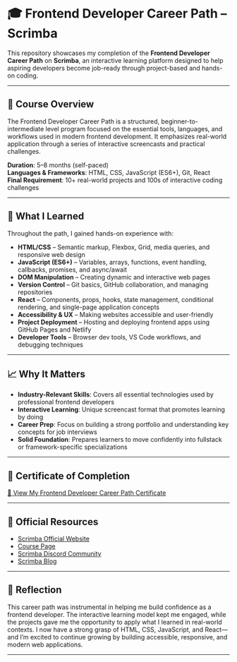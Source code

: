 # **🎓 Frontend Developer Career Path – Scrimba**

This repository showcases my completion of the **Frontend Developer Career Path** on **Scrimba**, an interactive learning platform designed to help aspiring developers become job-ready through project-based and hands-on coding.

---

## 🧠 Course Overview

The Frontend Developer Career Path is a structured, beginner-to-intermediate level program focused on the essential tools, languages, and workflows used in modern frontend development. It emphasizes real-world application through a series of interactive screencasts and practical challenges.

**Duration**: 5–8 months (self-paced)  
**Languages & Frameworks**: HTML, CSS, JavaScript (ES6+), Git, React  
**Final Requirement**: 10+ real-world projects and 100s of interactive coding challenges

---

## 🎯 What I Learned

Throughout the path, I gained hands-on experience with:

- **HTML/CSS** – Semantic markup, Flexbox, Grid, media queries, and responsive web design  
- **JavaScript (ES6+)** – Variables, arrays, functions, event handling, callbacks, promises, and async/await  
- **DOM Manipulation** – Creating dynamic and interactive web pages  
- **Version Control** – Git basics, GitHub collaboration, and managing repositories  
- **React** – Components, props, hooks, state management, conditional rendering, and single-page application concepts  
- **Accessibility & UX** – Making websites accessible and user-friendly  
- **Project Deployment** – Hosting and deploying frontend apps using GitHub Pages and Netlify  
- **Developer Tools** – Browser dev tools, VS Code workflows, and debugging techniques

---

## 📈 Why It Matters

- **Industry-Relevant Skills**: Covers all essential technologies used by professional frontend developers  
- **Interactive Learning**: Unique screencast format that promotes learning by doing  
- **Career Prep**: Focus on building a strong portfolio and understanding key concepts for job interviews  
- **Solid Foundation**: Prepares learners to move confidently into fullstack or framework-specific specializations

---

## 📜 Certificate of Completion

[🔗 View My Frontend Developer Career Path Certificate](certificates/the-frontend-developer-career-path/scrimba-frontend-certificate.pdf)

---

## 🔗 Official Resources

- [Scrimba Official Website](https://scrimba.com)  
- [Course Page](https://scrimba.com/learn/frontend)  
- [Scrimba Discord Community](https://scrimba.com/discord)  
- [Scrimba Blog](https://scrimba.com/articles)

---

## 🏁 Reflection

This career path was instrumental in helping me build confidence as a frontend developer. The interactive learning model kept me engaged, while the projects gave me the opportunity to apply what I learned in real-world contexts. I now have a strong grasp of HTML, CSS, JavaScript, and React—and I’m excited to continue growing by building accessible, responsive, and modern web applications.

---